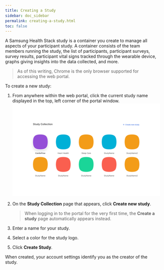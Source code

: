 ```yaml
---
title: Creating a Study
sidebar: doc_sidebar
permalink: creating-a-study.html
toc: false
---
```



A Samsung Health Stack study is a container you create to manage all aspects of your participant study. A container consists of the team members running the study, the list of participants, participant surveys, survey results, participant vital signs tracked through the wearable device, graphs giving insights into the data collected, and more.

> As of this writing, Chrome is the only browser supported for accessing the web portal.

To create a new study:

1. From anywhere within the web portal, click the current study name displayed in the top, left corner of the portal window.<br/>
    ![creating-a-study](../../../images/creating-a-study.png)

2. On the **Study Collection** page that appears, click **Create new study**.

    > When logging in to the portal for the very first time, the **Create a study** page automatically appears instead.

3. Enter a name for your study.

4. Select a color for the study logo.

5. Click **Create Study**.

When created, your account settings identify you as the creator of the study.

<!-- Hopefully only the second half of this sentence is needed to add to the sentence above for v1.0...  When created, the system adds the `Study Creator` [study role](role-based-access-control.md#study-roles) to your account settings for the specific study and `(Study Creator)` appears next to your name in the **Members and access** table.-->

